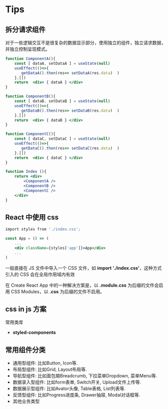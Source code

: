 
# Tips

## 拆分请求组件

对于一些逻辑交互不是很复杂的数据显示部分，使用独立的组件，独立请求数据，并独立控制呈现模式。

```jsx
function ComponentA(){
    const [ dataA, setDataA ] = useState(null)
    useEffect(()=>{
       getDataA().then(res=> setDataA(res.data)  )
    },[])
    return  <div> { dataA } </div>
} 

function ComponentB(){
    const [ dataB, setDataB ] = useState(null)
    useEffect(()=>{
       getDataB().then(res=> setDataB(res.data)  )
    },[])
    return  <div> { dataB } </div>
} 

function ComponentC(){
    const [ dataC, setDataC ] = useState(null)
    useEffect(()=>{
       getDataC().then(res=> setDataC(res.data)  )
    },[])
    return  <div> { dataC } </div>
}  

function Index (){
    return <div>
        <ComponentA />
        <ComponentB />
        <ComponentC />
    </div>
}
```

## React 中使用 css

```jsx
import styles from './index.css';

const App = () => (
    ...
    <div className={styles['app']}>App</div>
    ...
)
```

一般直接在 JS 文件中导入一个 CSS 文件，如 **import './index.css'**，这种方式引入的 CSS 会在全局作用域内有效

在 Create React App 中的一种解决方案是，以 **.module.css** 为后缀的文件会启用 CSS Modules，以 **.css** 为后缀的文件不启用。

## **css in js** 方案

常用类库

- **styled-components**

## 常用组件分类

- 通用型组件: 比如Button, Icon等.
- 布局型组件: 比如Grid, Layout布局等.
- 导航型组件: 比如面包屑Breadcrumb, 下拉菜单Dropdown, 菜单Menu等.
- 数据录入型组件: 比如form表单, Switch开关, Upload文件上传等.
- 数据展示型组件: 比如Avator头像, Table表格, List列表等.
- 反馈型组件: 比如Progress进度条, Drawer抽屉, Modal对话框等.
- 其他业务类型
